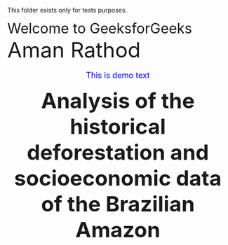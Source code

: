 This folder exists only for tests purposes.

<html>
<body>
  <!-- Using <font> tag to set font size -->
  <font size="6">
    Welcome to GeeksforGeeks
  </font>
  <font size="24">
    Aman Rathod
  </font>
</body>
</html>

<p align="center" style="color:blue;font-size:18px;" > 
  This is demo text
</p>

<p align="center" ><strong>
  <font size="8">Analysis of the historical deforestation and socioeconomic data of the Brazilian Amazon </font></strong>
</p>
